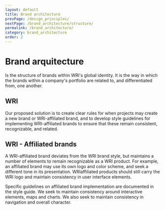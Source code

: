 ```yaml
---
layout: default
title: Brand architecture
prevPage: /design_principles/
nextPage: /brand_architecture/structure/
permalink: /brand_architecture/
category: brand_architecture
order: 2
---
```


# Brand arquitecture

Is the structure of brands within WRI's global identity. It is the way in which the brands
within a company's portfolio are related to, and differentiated from, one another.

## WRI

Our proposed solution is to create clear rules for when projects may create a new brand or
WRI-affiliated brand, and to develop style guidelines for implementing WRI-affiliated
brands to ensure that these remain consistent, recognizable, and related.

## WRI - Affiliated brands

A WRI-affiliated brand deviates from the WRI brand style, but maintains a number of
elements to remain recognizable as a WRI product. For example, an affiliated brand may
use its own logo and color scheme, and seek a different tone in its presentation. WRIaffiliated
products should still carry the WRI logo and maintain consistency in user
interface elements.

Specific guidelines on affiliated brand implementation are documented in the style guide.
We seek to maintain consistency around interactive elements, maps and charts. We also
seek to maintain consistency in navigation and overall character.